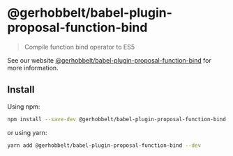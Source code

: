 # @gerhobbelt/babel-plugin-proposal-function-bind

> Compile function bind operator to ES5

See our website [@gerhobbelt/babel-plugin-proposal-function-bind](https://babeljs.io/docs/en/next/babel-plugin-proposal-function-bind.html) for more information.

## Install

Using npm:

```sh
npm install --save-dev @gerhobbelt/babel-plugin-proposal-function-bind
```

or using yarn:

```sh
yarn add @gerhobbelt/babel-plugin-proposal-function-bind --dev
```
